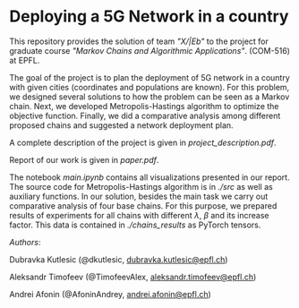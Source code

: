 # Deploying a 5G Network in a country
This repository provides the solution of team _"X/|Eb"_ to the project for graduate course _"Markov Chains and Algorithmic Applications"_. (COM-516) at EPFL.

The goal of the project is to plan the deployment of 5G network in a country with given cities (coordinates and populations are known). For this problem, we designed several solutions to how the problem can be seen as a Markov chain. Next, we developed Metropolis-Hastings algorithm to optimize the objective function. Finally, we did a comparative analysis among different proposed chains and suggested a network deployment plan.


A complete description of the project is given in _project_description.pdf_.

Report of our work is given in _paper.pdf_.

The notebook _main.ipynb_ contains all visualizations presented in our report. The source code for Metropolis-Hastings algorithm is in _./src_ as well as auxiliary functions. In our solution, besides the main task we carry out comparative analysis of four base chains. For this purpose, we prepared results of experiments for all chains with different $\lambda$, $\beta$ and its increase factor. This data is contained in _./chains_results_ as PyTorch tensors.


_Authors_:

Dubravka Kutlesic (@dkutlesic, dubravka.kutlesic@epfl.ch)

Aleksandr Timofeev (@TimofeevAlex, aleksandr.timofeev@epfl.ch)

Andrei Afonin (@AfoninAndrey, andrei.afonin@epfl.ch)
